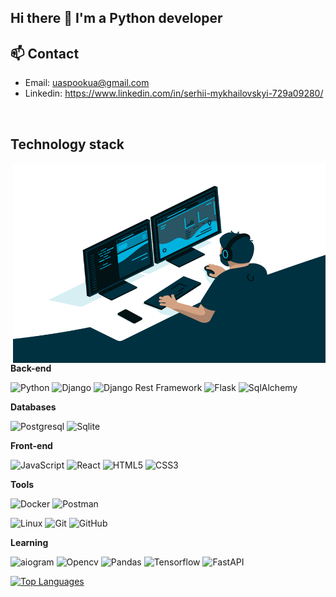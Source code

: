 ## Hi there 👋 I'm a Python developer

## 📫 Contact

- Email: uaspookua@gmail.com
- Linkedin: https://www.linkedin.com/in/serhii-mykhailovskyi-729a09280/

[comment]: <> (- LinkedIn: [Ваш LinkedIn профиль]&#40;ссылка_на_LinkedIn&#41;)

</br>

## Technology stack

<img align="right" alt="GIF" src="https://github.com/l-Spook-l/l-Spook-l/blob/main/code.gif?raw=true" width="500" height="320" />

**Back-end**

![Python](https://img.shields.io/badge/-Python-black?style=flat-square&logo=Python)
![Django](https://img.shields.io/badge/-Django-0aad48?style=flat-square&logo=Django)
![Django Rest Framework](https://img.shields.io/badge/DRF-red?style=flat-square&logo=Django)
![Flask](https://img.shields.io/badge/-Flask-%232c3e50?style=flat-square&logo=Flask)
![SqlAlchemy](https://img.shields.io/badge/-SqlAlchemy-FCA121?style=flat-square&logo=SqlAlchemy)

**Databases**

![Postgresql](https://img.shields.io/badge/-Postgresql-%232c3e50?style=flat-square&logo=Postgresql)
![Sqlite](https://img.shields.io/badge/-SQLite-%232c3e50?style=flat-square&logo=SQLite)

**Front-end**

![JavaScript](https://img.shields.io/badge/-JavaScript-%23F7DF1C?style=flat-square&logo=javascript&logoColor=000000&labelColor=%23F7DF1C&color=%23FFCE5A)
![React](https://img.shields.io/badge/-React-%232c3e50?style=flat-square&logo=react)
![HTML5](https://img.shields.io/badge/-HTML5-%23E44D27?style=flat-square&logo=html5&logoColor=ffffff)
![CSS3](https://img.shields.io/badge/-CSS3-%231572B6?style=flat-square&logo=css3)

**Tools**

![Docker](https://img.shields.io/badge/-Docker-46a2f1?style=flat-square&logo=docker&logoColor=white)
![Postman](https://img.shields.io/badge/Postman-FCA121?style=flat-square&logo=postman)

![Linux](https://img.shields.io/badge/Linux-black?style=flat-square&logo=linux)
![Git](https://img.shields.io/badge/-Git-black?style=flat-square&logo=git)
![GitHub](https://img.shields.io/badge/-GitHub-181717?style=flat-square&logo=github)

**Learning**

![aiogram](https://img.shields.io/badge/-aiogram-4A8EDB?style=flat-square&logo=Telegram)
![Opencv](https://img.shields.io/badge/-OpenCV-%235C3EE8?style=flat-square&logo=opencv)
![Pandas](https://img.shields.io/badge/-Pandas-%23150458?style=flat-square&logo=pandas)
![Tensorflow](https://img.shields.io/badge/-TensorFlow-%23FF6F00?style=flat-square&logo=tensorflow)
![FastAPI](https://img.shields.io/badge/-FastAPI-%2300C7B7?style=flat-square&logo=FastAPI)


<a href="https://github.com/l-Spook-l" align="left"><img src="https://github-readme-stats.vercel.app/api/top-langs/?username=l-Spook-l&langs_count=10&title_color=0891b2&text_color=ffffff&icon_color=0891b2&bg_color=1c1917&hide_border=true&locale=en&custom_title=Top%20%Languages" alt="Top Languages" /></a>
